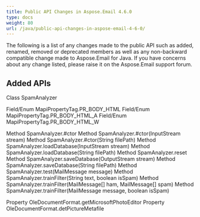 ```yaml
---
title: Public API Changes in Aspose.Email 4.6.0
type: docs
weight: 80
url: /java/public-api-changes-in-aspose-email-4-6-0/
---
```


The following is a list of any changes made to the public API such as added, renamed, removed or deprecated members as well as any non-backward compatible change made to Aspose.Email for Java. If you have concerns about any change listed, please raise it on the Aspose.Email support forum.
## **Added APIs**
Class SpamAnalyzer

Field/Enum MapiPropertyTag.PR_BODY_HTML
Field/Enum MapiPropertyTag.PR_BODY_HTML_A
Field/Enum MapiPropertyTag.PR_BODY_HTML_W

Method SpamAnalyzer.#ctor
Method SpamAnalyzer.#ctor(InputStream stream)
Method SpamAnalyzer.#ctor(String filePath)
Method SpamAnalyzer.loadDatabase(InputStream stream)
Method SpamAnalyzer.loadDatabase(String filePath)
Method SpamAnalyzer.reset
Method SpamAnalyzer.saveDatabase(OutputStream stream)
Method SpamAnalyzer.saveDatabase(String filePath)
Method SpamAnalyzer.test(MailMessage message)
Method SpamAnalyzer.trainFilter(String text, boolean isSpam)
Method SpamAnalyzer.trainFilter(MailMessage[] ham, MailMessage[] spam)
Method SpamAnalyzer.trainFilter(MailMessage message, boolean isSpam)

Property OleDocumentFormat.getMicrosoftPhotoEditor
Property OleDocumentFormat.detPictureMetafile
